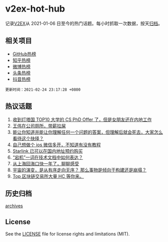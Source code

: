 # v2ex-hot-hub

 记录[V2EX](https://www.v2ex.com/)从 2021-01-06 日至今的热门话题。每小时抓取一次数据，按天[归档](archives)。
 
 ## 相关项目

- [GitHub热榜](https://github.com/lonnyzhang423/github-hot-hub)
- [知乎热榜](https://github.com/lonnyzhang423/zhihu-hot-hub)
- [微博热榜](https://github.com/lonnyzhang423/weibo-hot-hub)
- [头条热榜](https://github.com/lonnyzhang423/toutiao-hot-hub)
- [抖音热榜](https://github.com/lonnyzhang423/douyin-hot-hub)


 `更新时间：2021-02-24 23:17:28 +0800`

## 热议话题

1. [收到灯塔国 TOP10 大学的 CS PhD Offer 了，但是女朋友还在内地工作](https://www.v2ex.com/t/755750)
1. [王伟在公司厕所，带薪拉屎](https://www.v2ex.com/t/755667)
1. [能让你知道并能让你理解任何一个问题的答案，但理解后就会死去，大家怎么看待这个抉择？](https://www.v2ex.com/t/755698)
1. [自己想做个 ios 微信多开，不知道有没有教程](https://www.v2ex.com/t/755689)
1. [Starlink 已可以在国内地址预约购买](https://www.v2ex.com/t/755749)
1. [“宕机”一词在技术文档中如何表达？](https://www.v2ex.com/t/755812)
1. [从上海回海口快一年了，聊聊感受](https://www.v2ex.com/t/755726)
1. [宇宙的演变，是从有序走向无序？ 那么事物是倾向于构建还是崩塌？](https://www.v2ex.com/t/755674)
1. [Top 区块链交易所大量 HC 等你来。](https://www.v2ex.com/t/755811)

## 历史归档

[archives](archives)

## License

See the [LICENSE](LICENSE) file for license rights and limitations (MIT).

